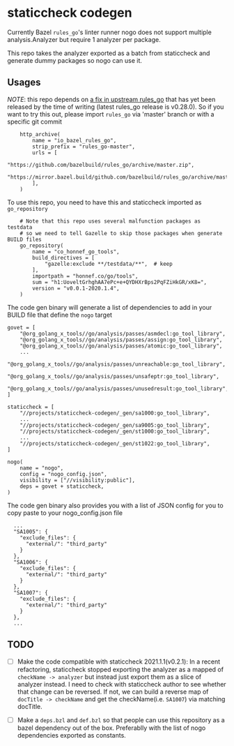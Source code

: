 # staticcheck codegen

Currently Bazel `rules_go`'s linter runner nogo does not support multiple analysis.Analyzer
but require 1 analyzer per package.

This repo takes the analyzer exported as a batch from staticcheck and generate dummy packages
so nogo can use it.

## Usages

*NOTE*: this repo depends on [a fix in upstream rules_go](https://github.com/bazelbuild/rules_go/commit/63dfd99403076331fef0775d52a8039d502d4115) that has yet been released by the time of writing (latest rules_go release is v0.28.0). So if you want to try this out, please import `rules_go` via 'master' branch or with a specific git commit

```starlark
    http_archive(
        name = "io_bazel_rules_go",
        strip_prefix = "rules_go-master",
        urls = [
            "https://github.com/bazelbuild/rules_go/archive/master.zip",
            "https://mirror.bazel.build/github.com/bazelbuild/rules_go/archive/master.zip",
        ],
    )
```

To use this repo, you need to have this and staticcheck imported as `go_repository`

```starlark
    # Note that this repo uses several malfunction packages as testdata
    # so we need to tell Gazelle to skip those packages when generate BUILD files
    go_repository(
        name = "co_honnef_go_tools",
        build_directives = [
            "gazelle:exclude **/testdata/**",  # keep
        ],
        importpath = "honnef.co/go/tools",
        sum = "h1:UoveltGrhghAA7ePc+e+QYDHXrBps2PqFZiHkGR/xK8=",
        version = "v0.0.1-2020.1.4",
    )
```

The code gen binary will generate a list of dependencies to add in your BUILD file that define the `nogo` target

```
govet = [
    "@org_golang_x_tools//go/analysis/passes/asmdecl:go_tool_library",
    "@org_golang_x_tools//go/analysis/passes/assign:go_tool_library",
    "@org_golang_x_tools//go/analysis/passes/atomic:go_tool_library",
    ...
    "@org_golang_x_tools//go/analysis/passes/unreachable:go_tool_library",
    "@org_golang_x_tools//go/analysis/passes/unsafeptr:go_tool_library",
    "@org_golang_x_tools//go/analysis/passes/unusedresult:go_tool_library",
]

staticcheck = [
    "//projects/staticcheck-codegen/_gen/sa1000:go_tool_library",
    ...
    "//projects/staticcheck-codegen/_gen/sa9005:go_tool_library",
    "//projects/staticcheck-codegen/_gen/st1000:go_tool_library",
    ...
    "//projects/staticcheck-codegen/_gen/st1022:go_tool_library",
]

nogo(
    name = "nogo",
    config = "nogo_config.json",
    visibility = ["//visibility:public"],
    deps = govet + staticcheck,
)
```

The code gen binary also provides you with a list of JSON config for you to copy paste to your nogo_config.json file

```
  ...
  "SA1005": {
    "exclude_files": {
      "external/": "third_party"
    }
  },
  "SA1006": {
    "exclude_files": {
      "external/": "third_party"
    }
  },
  "SA1007": {
    "exclude_files": {
      "external/": "third_party"
    }
  },
  ...
```

## TODO

- [ ] Make the code compatible with staticcheck 2021.1.1(v0.2.1): In a recent refactoring, staticcheck stopped exporting the analyzer as a mapped of `checkName -> analyzer` but instead just export them as a slice of analyzer instead. I need to check with staticcheck author to see whether that change can be reversed. If not, we can build a reverse map of `docTitle -> checkName` and get the checkName(i.e. `SA1007`) via matching docTitle.

- [ ] Make a `deps.bzl` and `def.bzl` so that people can use this repository as a bazel dependency out of the box. Preferablly with the list of nogo dependencies exported as constants.
